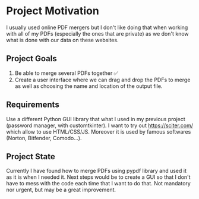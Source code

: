 # Project Motivation
I usually used online PDF mergers but I don't like doing that when working with all of my PDFs (especially the ones that are private) as we don't know what is done with our data on these websites.
## Project Goals
1. Be able to merge several PDFs together ✅
2. Create a user interface where we can drag and drop the PDFs to merge as well as choosing the name and location of the output file.
## Requirements
Use a different Python GUI library that what I used in my previous project (password manager, with customtkinter).
I want to try out https://sciter.com/ which allow to use HTML/CSS/JS. Moreover it is used by famous softwares (Norton, Bitfender, Comodo...).
## Project State
Currently I have found how to merge PDFs using pypdf library and used it as it is when I needed it.
Next steps would be to create a GUI so that I don't have to mess with the code each time that I want to do that.
Not mandatory nor urgent, but may be a great improvement.

